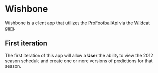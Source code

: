 # Wishbone

Wishbone is a client app that utilizes the [ProFootballApi](http://github.com/sjtipton/pro_football_api) via the [Wildcat gem](http://github.com/sjtipton/wildcat).

## First iteration

The first iteration of this app will allow a **User** the ability to view the 2012 season schedule and create one or more versions of predictions for that season.
